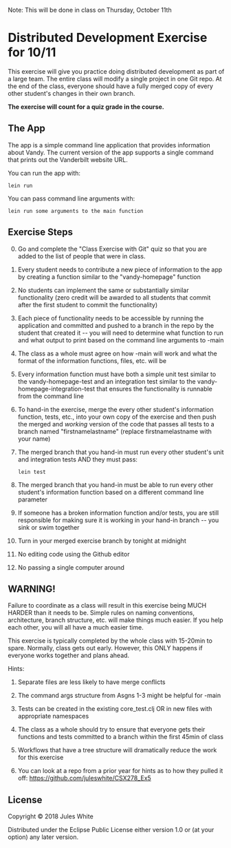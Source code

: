 Note: This will be done in class on Thursday, October 11th

# Distributed Development Exercise for 10/11

This exercise will give you practice doing distributed development as part of a large
team. The entire class will modify a single project in one Git repo. At the end of the
class, everyone should have a fully merged copy of every other student's changes in 
their own branch.

**The exercise will count for a quiz grade in the course.**

## The App

The app is a simple command line application that provides information about Vandy. The
current version of the app supports a single command that prints out the Vanderbilt website
URL. 

You can run the app with:

``` 
lein run
```

You can pass command line arguments with:

``` 
lein run some arguments to the main function
```


## Exercise Steps

0. Go and complete the "Class Exercise with Git" quiz so that you are added to the list
   of people that were in class.

1. Every student needs to contribute a new piece of information to the app by creating
   a function similar to the "vandy-homepage" function 
   
2. No students can implement the same or substantially similar functionality (zero credit
   will be awarded to all students that commit after the first student to commit the
   functionality)
   
3. Each piece of functionality needs to be accessible by running the application and 
   committed and pushed to a branch in the repo by the student that created it --
   you will need to determine what function to run and what output to print based on 
   the command line arguments to -main
   
4. The class as a whole must agree on how -main will work and what the format of the
   information functions, files, etc. will be
   
5. Every information function must have both a simple unit test similar to the 
   vandy-homepage-test and an integration test similar to the vandy-homepage-integration-test
   that ensures the functionality is runnable from the command line 
   
6. To hand-in the exercise, merge the every other student's information function, tests,
   etc., into your own copy of the exercise and then push the merged and *working* version
   of the code that passes all tests to a branch named "firstnamelastname" (replace
   firstnamelastname with your name)
   
7. The merged branch that you hand-in must run every other student's unit and integration
   tests AND they must pass:
   
   ```
   lein test 
   ```

8. The merged branch that you hand-in must be able to run every other student's information
   function based on a different command line parameter
   
9. If someone has a broken information function and/or tests, you are still responsible for
   making sure it is working in your hand-in branch -- you sink or swim together
   
10. Turn in your merged exercise branch by tonight at midnight

11. No editing code using the Github editor

12. No passing a single computer around

## WARNING!

Failure to coordinate as a class will result in this exercise being MUCH HARDER than it
needs to be. Simple rules on naming conventions, architecture, branch structure, etc. will make things much easier. If you help each other, you will all have a much easier time. 

This exercise is typically completed by the whole class with 15-20min to spare. Normally,
class gets out early. However, this ONLY happens if everyone works together and plans
ahead. 

Hints:

 1. Separate files are less likely to have merge conflicts
 
 2. The command args structure from Asgns 1-3 might be helpful for -main
 
 3. Tests can be created in the existing core_test.clj OR in new files with
    appropriate namespaces
    
 4. The class as a whole should try to ensure that everyone gets their functions and
    tests committed to a branch within the first 45min of class
    
 5. Workflows that have a tree structure will dramatically reduce the work for this 
    exercise
    
 6. You can look at a repo from a prior year for hints as to how they pulled it off:
    https://github.com/juleswhite/CSX278_Ex5


## License

Copyright © 2018 Jules White

Distributed under the Eclipse Public License either version 1.0 or (at
your option) any later version.
